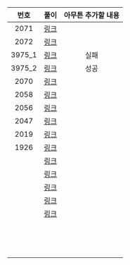|  번호  |        풀이         | 아무튼 추가할 내용 |
| :----: | :-----------------: | :----------------: |
|  2071  |  [링크](./2071.py)  |                    |
|  2072  |  [링크](./2072.py)  |                    |
| 3975_1 | [링크](./3975_1.py) |        실패        |
| 3975_2 | [링크](./3975_2.py) |        성공        |
|  2070  |  [링크](./2070.py)  |                    |
|  2058  |  [링크](./2058.py)  |                    |
|  2056  |    [링크](./.py)    |                    |
|  2047  |  [링크](./2047.py)  |                    |
|  2019  |  [링크](./2019.py)  |                    |
|  1926  |  [링크](./1926.py)  |                    |
|        |    [링크](./.py)    |                    |
|        |    [링크](./.py)    |                    |
|        |    [링크](./.py)    |                    |
|        |    [링크](./.py)    |                    |
|        |    [링크](./.py)    |                    |
|        |                     |                    |
|        |                     |                    |
|        |                     |                    |
|        |                     |                    |
|        |                     |                    |
|        |                     |                    |
|        |                     |                    |
|        |                     |                    |
|        |                     |                    |
|        |                     |                    |
|        |                     |                    |
|        |                     |                    |
|        |                     |                    |
|        |                     |                    |

